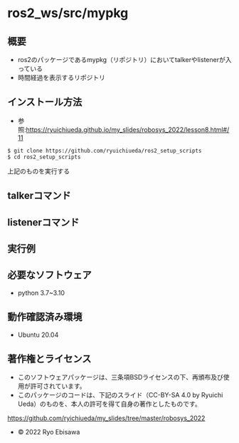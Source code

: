 # ros2_ws/src/mypkg
## 概要
* ros2のパッケージであるmypkg（リポジトリ）においてtalkerやlistenerが入っている
* 時間経過を表示するリポジトリ

## インストール方法
* 参照:https://ryuichiueda.github.io/my_slides/robosys_2022/lesson8.html#/11
```
$ git clone https://github.com/ryuichiueda/ros2_setup_scripts
$ cd ros2_setup_scripts
```
上記のものを実行する

## talkerコマンド
## listenerコマンド

## 実行例

## 必要なソフトウェア
* python 3.7~3.10

## 動作確認済み環境
* Ubuntu 20.04

## 著作権とライセンス
* このソフトウェアパッケージは、三条項BSDライセンスの下、再頒布及び使用が許可されています。
* このパッケージのコードは、下記のスライド（CC-BY-SA 4.0 by Ryuichi Ueda）のものを、本人の許可を得て自身の著作としたものです。

https://github.com/ryichiueda/my_slides/tree/master/robosys_2022

* © 2022 Ryo Ebisawa

